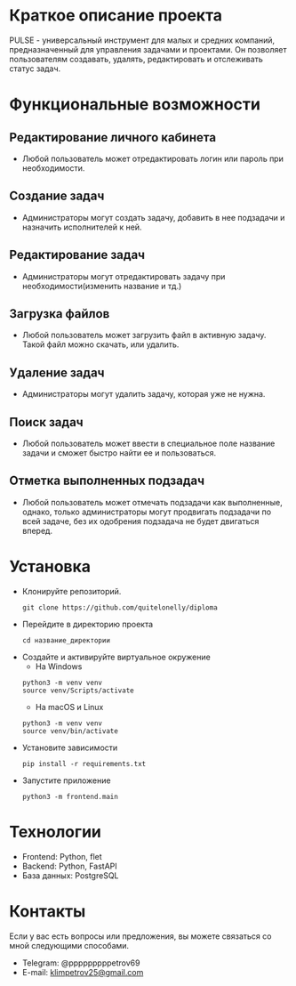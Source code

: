 # Краткое описание проекта
PULSE - универсальный инструмент для малых и средних компаний, предназначенный для управления задачами и проектами. Он позволяет пользователям создавать, удалять, редактировать и отслеживать статус задач.

# Функциональные возможности
## Редактирование личного кабинета
- Любой пользователь может отредактировать логин или пароль при необходимости.
## Создание задач 
- Администраторы могут создать задачу, добавить в нее подзадачи и назначить исполнителей к ней.
## Редактирование задач
- Администраторы могут отредактировать задачу при необходимости(изменить название и тд.)
## Загрузка файлов 
- Любой пользователь может загрузить файл в активную задачу. Такой файл можно скачать, или удалить.
## Удаление задач
- Администраторы могут удалить задачу, которая уже не нужна.
## Поиск задач
- Любой пользователь может ввести в специальное поле название задачи и сможет быстро найти ее и пользоваться.
## Отметка выполненных подзадач
- Любой пользователь может отмечать подзадачи как выполненные, однако, только администраторы могут продвигать подзадачи по всей задаче, без их одобрения подзадача не будет двигаться вперед.

# Установка
 - Клонируйте репозиторий.
   ```
   git clone https://github.com/quitelonelly/diploma
   ```
 - Перейдите в директорию проекта
   ```
   cd название_директории
   ```
 - Создайте и активируйте виртуальное окружение
   - На Windows
   ```
   python3 -m venv venv
   source venv/Scripts/activate
   ```
   - На macOS и Linux
   ```
   python3 -m venv venv
   source venv/bin/activate
   ```
 - Установите зависимости
   ```
   pip install -r requirements.txt
   ```
 - Запустите приложение
   ```
   python3 -m frontend.main
   ```

# Технологии
 - Frontend: Python, flet
 - Backend: Python, FastAPI
 - База данных: PostgreSQL

# Контакты 
Если у вас есть вопросы или предложения, вы можете связаться со мной следующими способами. 
 - Telegram: @pppppppppetrov69
 - E-mail: klimpetrov25@gmail.com

